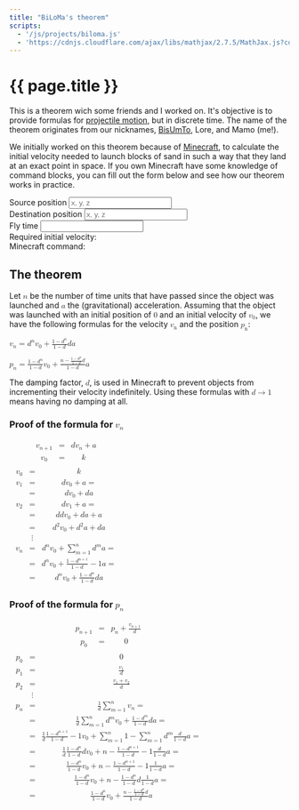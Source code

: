```yaml
---
title: "BiLoMa's theorem"
scripts:
  - '/js/projects/biloma.js'
  - 'https://cdnjs.cloudflare.com/ajax/libs/mathjax/2.7.5/MathJax.js?config=MML_CHTML'
---
```


# {{ page.title }} #
This is a theorem wich some friends and I worked on. It's objective is to provide formulas for [projectile
motion](https://en.wikipedia.org/wiki/Projectile_motion), but in discrete time. The name of the theorem originates from
our nicknames, [BisUmTo](https://bisumto.it/), Lore, and Mamo (me!).

We initially worked on this theorem because of [Minecraft](https://www.minecraft.net/), to calculate the initial
velocity needed to launch blocks of sand in such a way that they land at an exact point in space. If you own Minecraft
have some knowledge of command blocks, you can fill out the form below and see how our theorem works in practice.

<form id="biloma" target="_self">
	<div>
		<label for="biloma-source-pos">Source position</label>
		<input id="biloma-source-pos" name="source-pos" required="required" placeholder="x, y, z" spellcheck="false" />
	</div>
	<div>
		<label for="biloma-destination-pos">Destination position</label>
		<input id="biloma-destination-pos" name="destination-pos" required="required" placeholder="x, y, z" spellcheck="false" />
	</div>
	<div>
		<label for="biloma-fly-time">Fly time</label>
		<input id="biloma-fly-time" name="fly-time" required="required" spellcheck="false" />
	</div>
	<div>
		<label for="biloma-result">Required initial velocity:</label>
		<output id="biloma-result" name="result"></output>
	</div>
	<div>
		<label for="biloma-command">Minecraft command:</label>
		<code><output id="biloma-command" name="command"></output></code>
	</div>
</form>

## The theorem ##
Let <math xmlns="http://www.w3.org/1998/Math/MathML"><mi>n</mi></math> be the number of time units that have passed
since the object was launched and <math xmlns="http://www.w3.org/1998/Math/MathML"><mi>a</mi></math> the
(gravitational) acceleration. Assuming that the object was launched with an initial position of
<math xmlns="http://www.w3.org/1998/Math/MathML"><mn>0</mn></math> and an initial velocity of
<math xmlns="http://www.w3.org/1998/Math/MathML"><msub><mi>v</mi><mn>0</mn></msub></math>, we have the following
formulas for the velocity <math xmlns="http://www.w3.org/1998/Math/MathML"><msub><mi>v</mi><mn>n</mn></msub></math> and
the position <math xmlns="http://www.w3.org/1998/Math/MathML"><msub><mi>p</mi><mn>n</mn></msub></math>:

<p>
	<math xmlns="http://www.w3.org/1998/Math/MathML">
		<msub>
			<mi>v</mi>
			<mi>n</mi>
		</msub>
		<mo>=</mo>
		<msup>
			<mi>d</mi>
			<mi>n</mi>
		</msup>
		<msub>
			<mi>v</mi>
			<mn>0</mn>
		</msub>
		<mo>+</mo>
		<mfrac>
			<mrow>
				<mn>1</mn>
				<mo>−</mo>
				<msup>
					<mi>d</mi>
					<mi>n</mi>
				</msup>
			</mrow>
			<mrow>
				<mn>1</mn>
				<mo>−</mo>
				<mi>d</mi>
			</mrow>
		</mfrac>
		<mi>d</mi>
		<mi>a</mi>
	</math>
</p>

<p>
	<math xmlns="http://www.w3.org/1998/Math/MathML">
		<msub>
			<mi>p</mi>
			<mi>n</mi>
		</msub>
		<mo>=</mo>
		<mfrac>
			<mrow>
				<mn>1</mn>
				<mo>−</mo>
				<msup>
					<mi>d</mi>
					<mi>n</mi>
				</msup>
			</mrow>
			<mrow>
				<mn>1</mn>
				<mo>−</mo>
				<mi>d</mi>
			</mrow>
		</mfrac>
		<msub>
			<mi>v</mi>
			<mn>0</mn>
		</msub>
		<mo>+</mo>
		<mfrac>
			<mrow>
				<mi>n</mi>
				<mo>−</mo>
				<mfrac>
					<mrow>
						<mn>1</mn>
						<mo>−</mo>
						<msup>
							<mi>d</mi>
							<mi>n</mi>
						</msup>
					</mrow>
					<mrow>
						<mn>1</mn>
						<mo>−</mo>
						<mi>d</mi>
					</mrow>
				</mfrac>
				<mi>d</mi>
			</mrow>
			<mrow>
				<mn>1</mn>
				<mo>−</mo>
				<mi>d</mi>
			</mrow>
		</mfrac>
		<mi>a</mi>
	</math>
</p>

The damping factor, <math xmlns="http://www.w3.org/1998/Math/MathML"><mi>d</mi></math>, is used in Minecraft to prevent
objects from incrementing their velocity indefinitely. Using these formulas with
<math xmlns="http://www.w3.org/1998/Math/MathML"><mi>d</mi><mo>→</mo><mn>1</mn></math> means having no damping at all.

### Proof of the formula for <math xmlns="http://www.w3.org/1998/Math/MathML"><msub><mi>v</mi><mi>n</mi></msub></math> ###
<p>
	<math xmlns="http://www.w3.org/1998/Math/MathML">
		<mtable columnalign="left">
			<mtr>
				<mtd>
					<mfenced open="{" close="">
						<mtable columnalign="left center left">
							<mtr>
								<mtd>
									<msub>
										<mi>v</mi>
										<mrow>
											<mi>n</mi>
											<mo>+</mo>
											<mn>1</mn>
										</mrow>
									</msub>
								</mtd>
								<mtd>
									<mo>=</mo>
								</mtd>
								<mtd>
									<mi>d</mi>
									<mfenced>
										<mrow>
											<msub>
												<mi>v</mi>
												<mi>n</mi>
											</msub>
											<mo>+</mo>
											<mi>a</mi>
										</mrow>
									</mfenced>
								</mtd>
							</mtr>
							<mtr>
								<mtd>
									<msub>
										<mi>v</mi>
										<mn>0</mn>
									</msub>
								</mtd>
								<mtd>
									<mo>=</mo>
								</mtd>
								<mtd>
									<mi>k</mi>
								</mtd>
							</mtr>
						</mtable>
					</mfenced>
				</mtd>
			</mtr>
			<mtr>
				<mtd>
					<mtable columnalign="left center left">
						<mtr>
							<mtd>
								<msub>
									<mi>v</mi>
									<mn>0</mn>
								</msub>
							</mtd>
							<mtd>
								<mo>=</mo>
							</mtd>
							<mtd>
								<mi>k</mi>
							</mtd>
						</mtr>
						<mtr>
							<mtd>
								<msub>
									<mi>v</mi>
									<mn>1</mn>
								</msub>
							</mtd>
							<mtd>
								<mo>=</mo>
							</mtd>
							<mtd>
								<mi>d</mi>
								<mfenced>
									<mrow>
										<msub>
											<mi>v</mi>
											<mn>0</mn>
										</msub>
										<mo>+</mo>
										<mi>a</mi>
									</mrow>
								</mfenced>
								<mo>=</mo>
							</mtd>
						</mtr>
						<mtr>
							<mtd />
							<mtd>
								<mo>=</mo>
							</mtd>
							<mtd>
								<mi>d</mi>
								<msub>
									<mi>v</mi>
									<mn>0</mn>
								</msub>
								<mo>+</mo>
								<mi>d</mi>
								<mi>a</mi>
							</mtd>
						</mtr>
						<mtr>
							<mtd>
								<msub>
									<mi>v</mi>
									<mn>2</mn>
								</msub>
							</mtd>
							<mtd>
								<mo>=</mo>
							</mtd>
							<mtd>
								<mi>d</mi>
								<mfenced>
									<mrow>
										<msub>
											<mi>v</mi>
											<mn>1</mn>
										</msub>
										<mo>+</mo>
										<mi>a</mi>
									</mrow>
								</mfenced>
								<mo>=</mo>
							</mtd>
						</mtr>
						<mtr>
							<mtd />
							<mtd>
								<mo>=</mo>
							</mtd>
							<mtd>
								<mi>d</mi>
								<mfenced>
									<mrow>
										<mi>d</mi>
										<msub>
											<mi>v</mi>
											<mn>0</mn>
										</msub>
										<mo>+</mo>
										<mi>d</mi>
										<mi>a</mi>
										<mo>+</mo>
										<mi>a</mi>
									</mrow>
								</mfenced>
							</mtd>
						</mtr>
						<mtr>
							<mtd />
							<mtd>
								<mo>=</mo>
							</mtd>
							<mtd>
								<msup>
									<mi>d</mi>
									<mn>2</mn>
								</msup>
								<msub>
									<mi>v</mi>
									<mn>0</mn>
								</msub>
								<mo>+</mo>
								<msup>
									<mi>d</mi>
									<mn>2</mn>
								</msup>
								<mi>a</mi>
								<mo>+</mo>
								<mi>d</mi>
								<mi>a</mi>
							</mtd>
						</mtr>
						<mtr>
							<mtd />
							<mtd>
								<mo>⋮</mo>
							</mtd>
							<mtd />
						</mtr>
						<mtr>
							<mtd>
								<msub>
									<mi>v</mi>
									<mi>n</mi>
								</msub>
							</mtd>
							<mtd>
								<mo>=</mo>
							</mtd>
							<mtd>
								<msup>
									<mi>d</mi>
									<mi>n</mi>
								</msup>
								<msub>
									<mi>v</mi>
									<mn>0</mn>
								</msub>
								<mo>+</mo>
								<mfenced>
									<mrow>
										<munderover>
											<mo>∑</mo>
											<mrow>
												<mi>m</mi>
												<mo>=</mo>
												<mn>1</mn>
											</mrow>
											<mi>n</mi>
										</munderover>
										<msup>
											<mi>d</mi>
											<mi>m</mi>
										</msup>
									</mrow>
								</mfenced>
								<mi>a</mi>
								<mo>=</mo>
							</mtd>
						</mtr>
						<mtr>
							<mtd />
							<mtd>
								<mo>=</mo>
							</mtd>
							<mtd>
								<msup>
									<mi>d</mi>
									<mi>n</mi>
								</msup>
								<msub>
									<mi>v</mi>
									<mn>0</mn>
								</msub>
								<mo>+</mo>
								<mfenced>
									<mrow>
										<mfrac>
											<mrow>
												<mn>1</mn>
												<mo>−</mo>
												<msup>
													<mi>d</mi>
													<mrow>
														<mi>n</mi>
														<mo>+</mo>
														<mn>1</mn>
													</mrow>
												</msup>
											</mrow>
											<mrow>
												<mn>1</mn>
												<mo>−</mo>
												<mi>d</mi>
											</mrow>
										</mfrac>
										<mo>−</mo>
										<mn>1</mn>
									</mrow>
								</mfenced>
								<mi>a</mi>
								<mo>=</mo>
							</mtd>
						</mtr>
						<mtr>
							<mtd />
							<mtd>
								<mo>=</mo>
							</mtd>
							<mtd>
								<msup>
									<mi>d</mi>
									<mi>n</mi>
								</msup>
								<msub>
									<mi>v</mi>
									<mn>0</mn>
								</msub>
								<mo>+</mo>
								<mfrac>
									<mrow>
										<mn>1</mn>
										<mo>−</mo>
										<msup>
											<mi>d</mi>
											<mi>n</mi>
										</msup>
									</mrow>
									<mrow>
										<mn>1</mn>
										<mo>−</mo>
										<mi>d</mi>
									</mrow>
								</mfrac>
								<mi>d</mi>
								<mi>a</mi>
							</mtd>
						</mtr>
					</mtable>
				</mtd>
			</mtr>
		</mtable>
	</math>
</p>

### Proof of the formula for <math xmlns="http://www.w3.org/1998/Math/MathML"><msub><mi>p</mi><mi>n</mi></msub></math> ###
<p>
	<math xmlns="http://www.w3.org/1998/Math/MathML">
		<mtable columnalign="left">
			<mtr>
				<mtd>
					<mfenced open="{" close="">
						<mtable columnalign="left center left">
							<mtr>
								<mtd>
									<msub>
										<mi>p</mi>
										<mrow>
											<mi>n</mi>
											<mo>+</mo>
											<mn>1</mn>
										</mrow>
									</msub>
								</mtd>
								<mtd>
									<mo>=</mo>
								</mtd>
								<mtd>
									<msub>
										<mi>p</mi>
										<mi>n</mi>
									</msub>
									<mo>+</mo>
									<mfrac>
										<msub>
											<mi>v</mi>
											<mrow>
												<mi>n</mi>
												<mo>+</mo>
												<mn>1</mn>
											</mrow>
										</msub>
										<mi>d</mi>
									</mfrac>
								</mtd>
							</mtr>
							<mtr>
								<mtd>
									<msub>
										<mi>p</mi>
										<mn>0</mn>
									</msub>
								</mtd>
								<mtd>
									<mo>=</mo>
								</mtd>
								<mtd>
									<mn>0</mn>
								</mtd>
							</mtr>
						</mtable>
					</mfenced>
				</mtd>
			</mtr>
			<mtr>
				<mtd>
					<mtable columnalign="left center left">
						<mtr>
							<mtd>
								<msub>
									<mi>p</mi>
									<mn>0</mn>
								</msub>
							</mtd>
							<mtd>
								<mo>=</mo>
							</mtd>
							<mtd>
								<mn>0</mn>
							</mtd>
						</mtr>
						<mtr>
							<mtd>
								<msub>
									<mi>p</mi>
									<mn>1</mn>
								</msub>
							</mtd>
							<mtd>
								<mo>=</mo>
							</mtd>
							<mtd>
								<mfrac>
									<msub>
										<mi>v</mi>
										<mn>1</mn>
									</msub>
									<mi>d</mi>
								</mfrac>
							</mtd>
						</mtr>
						<mtr>
							<mtd>
								<msub>
									<mi>p</mi>
									<mn>2</mn>
								</msub>
							</mtd>
							<mtd>
								<mo>=</mo>
							</mtd>
							<mtd>
								<mfrac>
									<mrow>
										<msub>
											<mi>v</mi>
											<mn>1</mn>
										</msub>
										<mo>+</mo>
										<msub>
											<mi>v</mi>
											<mn>2</mn>
										</msub>
									</mrow>
									<mi>d</mi>
								</mfrac>
							</mtd>
						</mtr>
						<mtr>
							<mtd />
							<mtd>
								<mo>⋮</mo>
							</mtd>
							<mtd />
						</mtr>
						<mtr>
							<mtd>
								<msub>
									<mi>p</mi>
									<mi>n</mi>
								</msub>
							</mtd>
							<mtd>
								<mo>=</mo>
							</mtd>
							<mtd>
								<mfrac>
									<mn>1</mn>
									<mi>d</mi>
								</mfrac>
								<munderover>
									<mo>∑</mo>
									<mrow>
										<mi>m</mi>
										<mo>=</mo>
										<mn>1</mn>
									</mrow>
									<mi>n</mi>
								</munderover>
								<msub>
									<mi>v</mi>
									<mi>n</mi>
								</msub>
								<mo>=</mo>
							</mtd>
						</mtr>
						<mtr>
							<mtd />
							<mtd>
								<mo>=</mo>
							</mtd>
							<mtd>
								<mfrac>
									<mn>1</mn>
									<mi>d</mi>
								</mfrac>
								<munderover>
									<mo>∑</mo>
									<mrow>
										<mi>m</mi>
										<mo>=</mo>
										<mn>1</mn>
									</mrow>
									<mi>n</mi>
								</munderover>
								<mfenced>
									<mrow>
										<msup>
											<mi>d</mi>
											<mi>m</mi>
										</msup>
										<msub>
											<mi>v</mi>
											<mn>0</mn>
										</msub>
										<mo>+</mo>
										<mfrac>
											<mrow>
												<mn>1</mn>
												<mo>−</mo>
												<msup>
													<mi>d</mi>
													<mi>m</mi>
												</msup>
											</mrow>
											<mrow>
												<mn>1</mn>
												<mo>−</mo>
												<mi>d</mi>
											</mrow>
										</mfrac>
										<mi>d</mi>
										<mi>a</mi>
									</mrow>
								</mfenced>
								<mo>=</mo>
							</mtd>
						</mtr>
						<mtr>
							<mtd />
							<mtd>
								<mo>=</mo>
							</mtd>
							<mtd>
								<mfrac>
									<mn>1</mn>
									<mi>d</mi>
								</mfrac>
								<mfenced>
									<mrow>
										<mfenced>
											<mrow>
												<mfrac>
													<mrow>
														<mn>1</mn>
														<mo>−</mo>
														<msup>
															<mi>d</mi>
															<mrow>
																<mi>n</mi>
																<mo>+</mo>
																<mn>1</mn>
															</mrow>
														</msup>
													</mrow>
													<mrow>
														<mn>1</mn>
														<mo>−</mo>
														<mi>d</mi>
													</mrow>
												</mfrac>
												<mo>−</mo>
												<mn>1</mn>
											</mrow>
										</mfenced>
										<msub>
											<mi>v</mi>
											<mn>0</mn>
										</msub>
										<mo>+</mo>
										<mfenced>
											<mrow>
												<munderover>
													<mo>∑</mo>
													<mrow>
														<mi>m</mi>
														<mo>=</mo>
														<mn>1</mn>
													</mrow>
													<mi>n</mi>
												</munderover>
												<mn>1</mn>
												<mo>−</mo>
												<munderover>
													<mo>∑</mo>
													<mrow>
														<mi>m</mi>
														<mo>=</mo>
														<mn>1</mn>
													</mrow>
													<mi>n</mi>
												</munderover>
												<msup>
													<mi>d</mi>
													<mi>m</mi>
												</msup>
											</mrow>
										</mfenced>
										<mfrac>
											<mi>d</mi>
											<mrow>
												<mn>1</mn>
												<mo>−</mo>
												<mi>d</mi>
											</mrow>
										</mfrac>
										<mi>a</mi>
									</mrow>
								</mfenced>
								<mo>=</mo>
							</mtd>
						</mtr>
						<mtr>
							<mtd />
							<mtd>
								<mo>=</mo>
							</mtd>
							<mtd>
								<mfrac>
									<mn>1</mn>
									<mi>d</mi>
								</mfrac>
								<mfenced>
									<mrow>
										<mfrac>
											<mrow>
												<mn>1</mn>
												<mo>−</mo>
												<msup>
													<mi>d</mi>
													<mi>n</mi>
												</msup>
											</mrow>
											<mrow>
												<mn>1</mn>
												<mo>−</mo>
												<mi>d</mi>
											</mrow>
										</mfrac>
										<mi>d</mi>
										<msub>
											<mi>v</mi>
											<mn>0</mn>
										</msub>
										<mo>+</mo>
										<mfenced>
											<mrow>
												<mi>n</mi>
												<mo>−</mo>
												<mfenced>
													<mrow>
														<mfrac>
															<mrow>
																<mn>1</mn>
																<mo>−</mo>
																<msup>
																	<mi>d</mi>
																	<mrow>
																		<mi>n</mi>
																		<mo>+</mo>
																		<mn>1</mn>
																	</mrow>
																</msup>
															</mrow>
															<mrow>
																<mn>1</mn>
																<mo>−</mo>
																<mi>d</mi>
															</mrow>
														</mfrac>
														<mo>−</mo>
														<mn>1</mn>
													</mrow>
												</mfenced>
											</mrow>
										</mfenced>
										<mfrac>
											<mi>d</mi>
											<mrow>
												<mn>1</mn>
												<mo>−</mo>
												<mi>d</mi>
											</mrow>
										</mfrac>
										<mi>a</mi>
									</mrow>
								</mfenced>
								<mo>=</mo>
							</mtd>
						</mtr>
						<mtr>
							<mtd />
							<mtd>
								<mo>=</mo>
							</mtd>
							<mtd>
								<mrow>
									<mfrac>
										<mrow>
											<mn>1</mn>
											<mo>−</mo>
											<msup>
												<mi>d</mi>
												<mi>n</mi>
											</msup>
										</mrow>
										<mrow>
											<mn>1</mn>
											<mo>−</mo>
											<mi>d</mi>
										</mrow>
									</mfrac>
									<msub>
										<mi>v</mi>
										<mn>0</mn>
									</msub>
									<mo>+</mo>
									<mfenced>
										<mrow>
											<mi>n</mi>
											<mo>−</mo>
											<mfenced>
												<mrow>
													<mfrac>
														<mrow>
															<mn>1</mn>
															<mo>−</mo>
															<msup>
																<mi>d</mi>
																<mrow>
																	<mi>n</mi>
																	<mo>+</mo>
																	<mn>1</mn>
																</mrow>
															</msup>
														</mrow>
														<mrow>
															<mn>1</mn>
															<mo>−</mo>
															<mi>d</mi>
														</mrow>
													</mfrac>
													<mo>−</mo>
													<mn>1</mn>
												</mrow>
											</mfenced>
										</mrow>
									</mfenced>
									<mfrac>
										<mn>1</mn>
										<mrow>
											<mn>1</mn>
											<mo>−</mo>
											<mi>d</mi>
										</mrow>
									</mfrac>
									<mi>a</mi>
								</mrow>
								<mo>=</mo>
							</mtd>
						</mtr>
						<mtr>
							<mtd />
							<mtd>
								<mo>=</mo>
							</mtd>
							<mtd>
								<mfrac>
									<mrow>
										<mn>1</mn>
										<mo>−</mo>
										<msup>
											<mi>d</mi>
											<mi>n</mi>
										</msup>
									</mrow>
									<mrow>
										<mn>1</mn>
										<mo>−</mo>
										<mi>d</mi>
									</mrow>
								</mfrac>
								<msub>
									<mi>v</mi>
									<mn>0</mn>
								</msub>
								<mo>+</mo>
								<mfenced>
									<mrow>
										<mi>n</mi>
										<mo>−</mo>
										<mfrac>
											<mrow>
												<mn>1</mn>
												<mo>−</mo>
												<msup>
													<mi>d</mi>
													<mi>n</mi>
												</msup>
											</mrow>
											<mrow>
												<mn>1</mn>
												<mo>−</mo>
												<mi>d</mi>
											</mrow>
										</mfrac>
										<mi>d</mi>
									</mrow>
								</mfenced>
								<mfrac>
									<mn>1</mn>
									<mrow>
										<mn>1</mn>
										<mo>−</mo>
										<mi>d</mi>
									</mrow>
								</mfrac>
								<mi>a</mi>
								<mo>=</mo>
							</mtd>
						</mtr>
						<mtr>
							<mtd />
							<mtd>
								<mo>=</mo>
							</mtd>
							<mtd>
								<mfrac>
									<mrow>
										<mn>1</mn>
										<mo>−</mo>
										<msup>
											<mi>d</mi>
											<mi>n</mi>
										</msup>
									</mrow>
									<mrow>
										<mn>1</mn>
										<mo>−</mo>
										<mi>d</mi>
									</mrow>
								</mfrac>
								<msub>
									<mi>v</mi>
									<mn>0</mn>
								</msub>
								<mo>+</mo>
								<mfrac>
									<mrow>
										<mi>n</mi>
										<mo>−</mo>
										<mfrac>
											<mrow>
												<mn>1</mn>
												<mo>−</mo>
												<msup>
													<mi>d</mi>
													<mi>n</mi>
												</msup>
											</mrow>
											<mrow>
												<mn>1</mn>
												<mo>−</mo>
												<mi>d</mi>
											</mrow>
										</mfrac>
										<mi>d</mi>
									</mrow>
									<mrow>
										<mn>1</mn>
										<mo>−</mo>
										<mi>d</mi>
									</mrow>
								</mfrac>
								<mi>a</mi>
							</mtd>
						</mtr>
					</mtable>
				</mtd>
			</mtr>
		</mtable>
	</math>
</p>